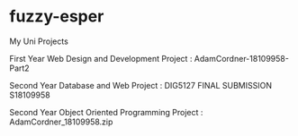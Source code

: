 # fuzzy-esper
My Uni Projects

First Year Web Design and Development Project : AdamCordner-18109958-Part2

Second Year Database and Web Project : DIG5127 FINAL SUBMISSION S18109958

Second Year Object Oriented Programming Project : AdamCordner_18109958.zip
